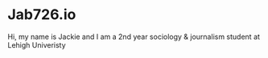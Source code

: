 # Jab726.io
Hi, my name is Jackie and I am a 2nd year sociology & journalism student at Lehigh Univeristy 
